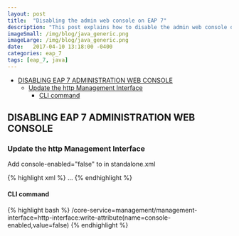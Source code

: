 ```yaml
---
layout: post
title:  "Disabling the admin web console on EAP 7"
description: "This post explains how to disable the admin web console on EAP 7"
imageSmall: /img/blog/java_generic.png
imageLarge: /img/blog/java_generic.png
date:   2017-04-10 13:18:00 -0400
categories: eap_7
tags: [eap_7, java]
---
```

<!-- MarkdownTOC -->

- [DISABLING EAP 7 ADMINISTRATION WEB CONSOLE](#disabling-eap-7-administration-web-console)
    - [Update the http Management Interface](#update-the-http-management-interface)
        - [CLI command](#cli-command)

<!-- /MarkdownTOC -->


## DISABLING EAP 7 ADMINISTRATION WEB CONSOLE

### Update the http Management Interface
Add console-enabled="false" to <http-interface> in standalone.xml

{% highlight xml %}
<management>
    ...
    <management-interfaces>
        <http-interface security-realm="ManagementRealm" console-enabled="false">
            <socket-binding http="management-http"/>
        </http-interface>
    </management-interfaces>
</management>
{% endhighlight %} 

#### CLI command

{% highlight bash %}
/core-service=management/management-interface=http-interface:write-attribute(name=console-enabled,value=false)
{% endhighlight %} 

